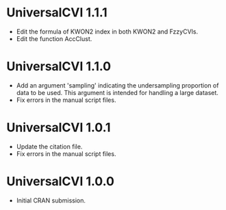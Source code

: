 # UniversalCVI 1.1.1
* Edit the formula of KWON2 index in both KWON2 and FzzyCVIs. 
* Edit the function AccClust. 

# UniversalCVI 1.1.0
* Add an argument 'sampling' indicating the undersampling proportion of data to be used. This argument is intended for handling a large dataset.
* Fix errors in the manual script files.

# UniversalCVI 1.0.1

* Update the citation file.
* Fix errors in the manual script files.

# UniversalCVI 1.0.0

* Initial CRAN submission.
